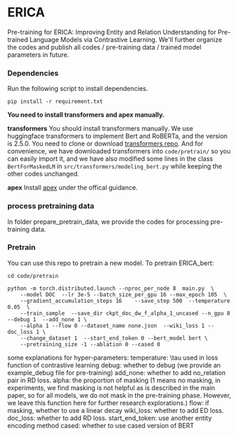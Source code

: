 # ERICA

Pre-training for ERICA: Improving Entity and Relation Understanding for Pre-trained Language Models via Contrastive Learning. We'll further organize the codes and publish all codes / pre-training data / trained model parameters in future.

### Dependencies

Run the following script to install dependencies.

```shell
pip install -r requirement.txt
```

**You need to install transformers and apex manually.**

**transformers**
You should install transformers manually. We use huggingface transformers to implement Bert and RoBERTa, and the version is 2.5.0. You need to clone or download [transformers repo](https://github.com/huggingface/transformers). And for convenience, we have downloaded transformers into `code/pretrain/` so you can easily import it, and we have also modified some lines in the class `BertForMaskedLM` in `src/transformers/modeling_bert.py` while keeping the other codes unchanged.

**apex**
Install [apex](https://github.com/NVIDIA/apex) under the offical guidance.

### process pretraining data
In folder prepare_pretrain_data, we provide the codes for processing pre-training data.

### Pretrain

You can use this repo to pretrain a new model. To pretrain ERICA_bert:

```shell
cd code/pretrain

python -m torch.distributed.launch --nproc_per_node 8  main.py  \
    --model DOC  --lr 3e-5 --batch_size_per_gpu 16 --max_epoch 105  \
    --gradient_accumulation_steps 16    --save_step 500  --temperature 0.05  \
    --train_sample  --save_dir ckpt_doc_dw_f_alpha_1_uncased --n_gpu 8  --debug 1  --add_none 1 \
    --alpha 1 --flow 0 --dataset_name none.json  --wiki_loss 1 --doc_loss 1 \
    --change_dataset 1  --start_end_token 0 --bert_model bert \
    --pretraining_size -1 --ablation 0 --cased 0
```

some explanations for hyper-parameters:
temperature: \tau used in loss function of contrastive learning
debug: whether to debug (we provide an example_debug file for pre-training)
add_none: whether to add no_relation pair in RD loss.
alpha: the proportion of masking (1 means no masking, in experiments, we find masking is not helpful as is described in the main paper, so for all models, we do not mask in the pre-training phase. However, we leave this function here for further research explorations.)
flow: if masking, whether to use a linear decay
wiki_loss: whether to add ED loss.
doc_loss: whether to add RD loss.
start_end_token: use another entity encoding method
cased: whether to use cased version of BERT